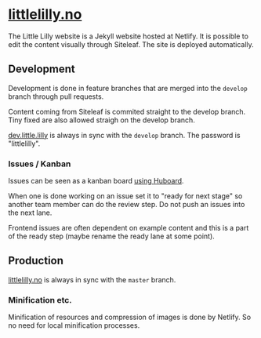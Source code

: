 # [littlelilly.no](http://littlelilly.no)

The Little Lilly website is a Jekyll website hosted at Netlify. It is possible to edit the content
visually through Siteleaf. The site is deployed automatically.

## Development

Development is done in feature branches that are merged into the `develop` branch through pull requests.

Content coming from Siteleaf is commited straight to the develop branch. Tiny fixed are also allowed straigh on the develop branch.

[dev.little.lilly](http://dev.littlelilly.no) is always in sync with the `develop` branch. 
The password is "littlelilly".

### Issues / Kanban

Issues can be seen as a kanban board [using Huboard](https://huboard.com/lillylabs/little-lilly-website/).

When one is done working on an issue set it to "ready for next stage" so another team member can do the review step. Do not push an issues into the next lane. 

Frontend issues are often dependent on example content and this is a part of the ready step (maybe rename the ready lane at some point).


## Production

[littlelilly.no](http://littlelilly.no) is always in sync with the `master` branch.

### Minification etc.

Minification of resources and compression of images is done by Netlify. So no need for local minification processes.